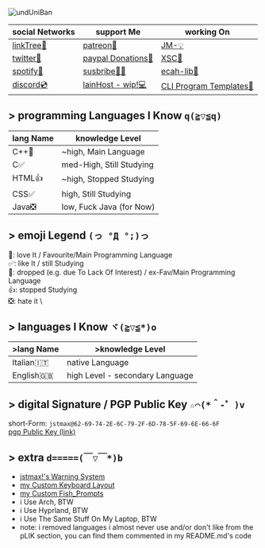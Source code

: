 ![undUniBan](https://github.com/user-attachments/assets/b809eb96-de97-452d-ab2e-e6c1844060e9)

|social Networks|support Me|working On|
|-|-|-|
|[linkTree🌲](https://bit.ly/mx_info)|[patreon💚](https://patreon.com/jstmax)|[JM-💡](https://github.com/jmdash-devs/jmdash)|
|[twitter🐤](https://twitter.com/maxwasntaken)|[paypal Donations💟](https://bit.ly/mx_donate)|[XSC🧮](https://github.com/jstmaxlol/XSC)|
|[spotify🎵](https://bit.ly/mx_sptfy)|[susbribe🥰🤪](https://youtube.com/@jstmaxlol)|[ecah-lib💊](https://github.com/jstmaxlol/ecah-lib)|
|[discord💿](https://discord.com/users/714471585221836870)|[lainHost - wip!💻](https://lainhost.ct.ws)|[CLI Program Templates🍵](https://github.com/jstmaxlol/cliProgramTemplates)|

## > programming Languages I Know ` q(≧▽≦q) `
|lang Name|knowledge Level|
|-|-|
|C++💟|~high, Main Language|
|C✅|med-High, Still Studying|
|HTML👍|~high, Stopped Studying|
|CSS✅|high, Still Studying|
|Java❎|low, Fuck Java (for Now)|

<!-- :: languages i almost never use and/or i don't really like
|C#🌠|Medium-high, Stopped studying, for now🌠|
|JavaScript🌠|Medium, dropped but sporadically learn new stuff🌠|
|Go👍|Medium, stopped studying👍|
-->

## > emoji Legend ` (っ °Д °;)っ `
💟: love It / Favourite/Main Programming Language \
✅: like It / still Studying \
🌠: dropped (e.g. due To Lack Of Interest) / ex-Fav/Main Programming Language \
👍: stopped Studying \
❎: hate it \
<!-- 😶‍🌫️: i Created It.. -->

## > languages I Know ` ヾ(≧▽≦*)o `
|>lang Name|>knowledge Level|
|-|-|
|Italian🇮🇹|native Language|
|English🇬🇧|high Level - secondary Language|

## > digital Signature / PGP Public Key ` ☆⌒(*＾-゜)v `
short-Form: ``jstmax@62-69-74-2E-6C-79-2F-6D-78-5F-69-6E-66-6F`` \
[pgp Public Key (link)](https://raw.githubusercontent.com/jstmaxlol/jstmaxlol/main/jmPGP%20-%20pub.asc)

## > extra ` d=====(￣▽￣*)b `
* [jstmax!'s Warning System](https://github.com/jstmaxlol/jstmaxlol/blob/main/jstmax!'s%20%5Bwarning%5D%20system.md)
* [my Custom Keyboard Layout](https://raw.githubusercontent.com/jstmaxlol/jstmaxlol/refs/heads/main/jM!'s%20CkL2.ahk)
* [my Custom Fish_Prompts](https://github.com/jstmaxlol/jstmaxlol/raw/main/jstmax_fish_prompts.fish)
* i Use Arch, BTW
* i Use Hyprland, BTW
* i Use The Same Stuff On My Laptop, BTW
* note: i removed languages i almost never use and/or don't like from the pLIK section, you can find them commented in my README.md's code

